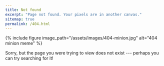 ```yaml
---
title: Not found
excerpt: "Page not found. Your pixels are in another canvas."
sitemap: true
permalink: /404.html
---
```


{% include figure image_path="/assets/images/404-minion.jpg" alt="404 minion meme" %}

Sorry, but the page you were trying to view does not exist --- perhaps you can try searching for it!

<script>
  var GOOG_FIXURL_LANG = 'en';
  var GOOG_FIXURL_SITE = '{{ site.url }}'
</script>
<script src="https://linkhelp.clients.google.com/tbproxy/lh/wm/fixurl.js">
</script>
